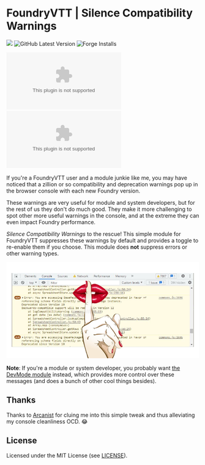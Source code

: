 # FoundryVTT | Silence Compatibility Warnings

![](https://img.shields.io/badge/Foundry-v10-informational)
![GitHub Latest Version](https://img.shields.io/github/v/release/dor-fvtt-released-modules/silence-compatibility-warnings?sort=semver)
![Forge Installs](https://img.shields.io/badge/dynamic/json?label=Forge%20Installs&query=package.installs&suffix=%25&url=https%3A%2F%2Fforge-vtt.com%2Fapi%2Fbazaar%2Fpackage%2Fsilence-compatibility-warnings&colorB=4aa94a)

![GitHub All Releases](https://img.shields.io/github/downloads/dor-fvtt-released-modules/silence-compatibility-warnings/module.zip)
![Latest Release Download Count](https://img.shields.io/github/downloads/dor-fvtt-released-modules/silence-compatibility-warnings/latest/module.zip)

If you're a FoundryVTT user and a module junkie like me, you may have noticed that a zillion or so compatibility and deprecation warnings pop up in the browser console with each new Foundry version.

These warnings are very useful for module and system developers, but for the rest of us they don't do much good.
They make it more challenging to spot other more useful warnings in the console, and at the extreme they can even impact Foundry performance.

*Silence Compatibility Warnings* to the rescue! This simple module for FoundryVTT suppresses these warnings by default and provides a toggle to re-enable them if you choose. This module does **not** suppress errors or other warning types.

![Preview](https://raw.githubusercontent.com/dor-fvtt-released-modules/silence-compatibility-warnings/master/images/silence.png)

**Note**: If you're a module or system developer, you probably want [the DevMode module](https://foundryvtt.com/packages/_dev-mode) instead, which provides more control over these messages (and does a bunch of other cool things besides).

## Thanks
Thanks to [Arcanist](https://github.com/arcanistzed) for cluing me into this simple tweak and thus alleviating my console cleanliness OCD. 😂

## License
Licensed under the MIT License (see [LICENSE](LICENSE)).